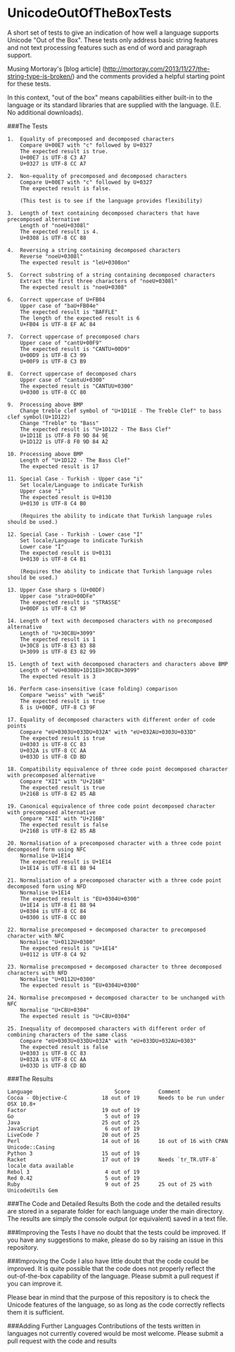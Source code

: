 UnicodeOutOfTheBoxTests
=======================

A short set of tests to give an indication of how well a language supports Unicode "Out of the Box". These tests only address basic string features and not text processing features such as end of word and paragraph support.

Musing Mortoray's [blog article] (http://mortoray.com/2013/11/27/the-string-type-is-broken/) and the comments provided a helpful starting point for these tests.

In this context, "out of the box" means capabilities either built-in to the language or its standard libraries that are supplied with the language. (I.E. No additional downloads).

###The Tests
```
1.  Equality of precomposed and decomposed characters
    Compare U+00E7 with "c" followed by U+0327
    The expected result is true.
    U+00E7 is UTF-8 C3 A7
    U+0327 is UTF-8 CC A7

2.  Non-equality of precomposed and decomposed characters
    Compare U+00E7 with "c" followed by U+0327
    The expected result is false.

    (This test is to see if the language provides flexibility)

3.  Length of text containing decomposed characters that have precomposed alternative
    Length of "noeU+0308l"
    The expected result is 4.
    U+0308 is UTF-8 CC 88

4.  Reversing a string containing decomposed characters
    Reverse "noeU+0308l"
    The expected result is "leU+0308on"

5.  Correct substring of a string containing decomposed characters
    Extract the first three characters of "noeU+0308l"
    The expected result is "noeU+0308"

6.  Correct uppercase of U+FB04
    Upper case of "baU+FB04e"
    The expected result is "BAFFLE"
    The length of the expected result is 6
    U+FB04 is UTF-8 EF AC 84

7.  Correct uppercase of precomposed chars
    Upper case of "cantU+00F9"
    The expected result is "CANTU+00D9"
    U+00D9 is UTF-8 C3 99
    U+00F9 is UTF-8 C3 B9

8.  Correct uppercase of decomposed chars
    Upper case of "cantuU+0300"
    The expected result is "CANTUU+0300"
    U+0300 is UTF-8 CC 80

9.  Processing above BMP
    Change treble clef symbol of "U+1D11E - The Treble Clef" to bass clef symbol(U+1D122)
    Change "Treble" to "Bass"
    The expected result is "U+1D122 - The Bass Clef"
    U+1D11E is UTF-8 F0 9D 84 9E
    U+1D122 is UTF-8 F0 9D 84 A2

10. Processing above BMP
    Length of "U+1D122 - The Bass Clef"
    The expected result is 17

11. Special Case - Turkish - Upper case "i"
    Set locale/Language to indicate Turkish
    Upper case "i"
    The expected result is U+0130
    U+0130 is UTF-8 C4 B0

    (Requires the ability to indicate that Turkish language rules should be used.)

12. Special Case - Turkish - Lower case "I"
    Set locale/Language to indicate Turkish
    Lower case "I"
    The expected result is U+0131
    U+0130 is UTF-8 C4 B1

    (Requires the ability to indicate that Turkish language rules should be used.)

13. Upper Case sharp s (U+00DF)
    Upper case "straU+00DFe"
    The expected result is "STRASSE"
    U+00DF is UTF-8 C3 9F

14. Length of text with decomposed characters with no precomposed alternative
    Length of "U+30C8U+3099"
    The expected result is 1
    U+30C8 is UTF-8 E3 83 88
    U+3099 is UTF-8 E3 82 99

15. Length of text with decomposed characters and characters above BMP
    Length of "eU+0308U+1D11EU+30C8U+3099"
    The expected result is 3

16. Perform case-insensitive (case folding) comparison
    Compare "weiss" with "weiß"
    The expected result is true
    ß is U+00DF, UTF-8 C3 9F
    
17. Equality of decomposed characters with different order of code points
    Compare "eU+0303U+033DU+032A" with "eU+032AU+0303U+033D"
    The expected result is true
    U+0303 is UTF-8 CC 83
    U+032A is UTF-8 CC AA
    U+033D is UTF-8 CD BD
    
18. Compatibility equivalence of three code point decomposed character with precomposed alternative
    Compare "XII" with "U+216B"
    The expected result is true
    U+216B is UTF-8 E2 85 AB
    
19. Canonical equivalence of three code point decomposed character with precomposed alternative
    Compare "XII" with "U+216B"
    The expected result is false
    U+216B is UTF-8 E2 85 AB

20. Normalisation of a precomposed character with a three code point decomposed form using NFC
    Normalise U+1E14
    The expected result is U+1E14
    U+1E14 is UTF-8 E1 88 94 

21. Normalisation of a precomposed character with a three code point decomposed form using NFD
    Normalise U+1E14
    The expected result is "EU+0304U+0300"
    U+1E14 is UTF-8 E1 88 94
    U+0304 is UTF-8 CC 84
    U+0300 is UTF-8 CC 80
    
22. Normalise precomposed + decomposed character to precomposed character with NFC
    Normalise "U+0112U+0300"
    The expected result is "U+1E14"
    U+0112 is UTF-8 C4 92
    
23. Normalise precomposed + decomposed character to three decomposed characters with NFD
    Normalise "U+0112U+0300"
    The expected result is "EU+0304U+0300"
   
24. Normalise precomposed + decomposed character to be unchanged with NFC
    Normalise "U+C8U+0304"
    The expected result is "U+C8U+0304"
   
25. Inequality of decomposed characters with different order of combining characters of the same class
    Compare "eU+0303U+033DU+032A" with "eU+033DU+032AU+0303"
    The expected result is false
    U+0303 is UTF-8 CC 83
    U+032A is UTF-8 CC AA
    U+033D is UTF-8 CD BD
```   
   
###The Results

```
Language                          Score         Comment
Cocoa - Objective-C           18 out of 19      Needs to be run under OSX 10.8+
Factor                        19 out of 19
Go                             5 out of 19
Java                          25 out of 25
JavaScript                     6 out of 19
LiveCode 7                    20 out of 25
Perl                          14 out of 16      16 out of 16 with CPAN Unicode::Casing
Python 3                      15 out of 19
Racket                        17 out of 19      Needs `tr_TR.UTF-8` locale data available
Rebol 3                        4 out of 19
Red 0.42                       5 out of 19
Ruby                           9 out of 25      25 out of 25 with UnicodeUtils Gem
```

###The Code and Detailed Results
Both the code and the detailed results are stored in a separate folder for each language under the main directory. The results are simply the console output (or equivalent) saved in a text file.

###Improving the Tests
I have no doubt that the tests could be improved. If you have any suggestions to make, please do so by raising an issue in this repository.

###Improving the Code
I also have little doubt that the code could be improved. It is quite possible that the code does not properly reflect the out-of-the-box capability of the language. Please submit a pull request if you can improve it.

Please bear in mind that the purpose of this repository is to check the Unicode features of the language, so as long as the code correctly reflects them it is sufficient.

###Adding Further Languages
Contributions of the tests written in languages not currently covered would be most welcome. Please submit a pull request with the code and results

